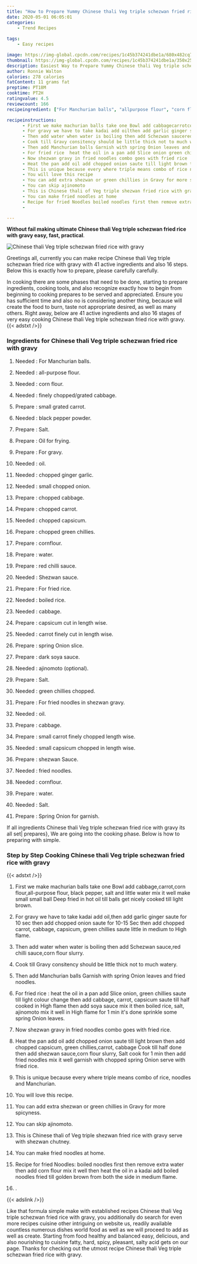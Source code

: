 ```yaml
---
title: "How to Prepare Yummy Chinese thali Veg triple schezwan fried rice with gravy"
date: 2020-05-01 06:05:01
categories:
    - Trend Recipes
    
tags:
    - Easy recipes

image: https://img-global.cpcdn.com/recipes/1c45b374241dbe1a/680x482cq70/chinese-thali-veg-triple-schezwan-fried-rice-with-gravy-recipe-main-photo.jpg
thumbnail: https://img-global.cpcdn.com/recipes/1c45b374241dbe1a/350x250cq70/chinese-thali-veg-triple-schezwan-fried-rice-with-gravy-recipe-main-photo.jpg
description: Easiest Way to Prepare Yummy Chinese thali Veg triple schezwan fried rice with gravy with 41 ingredients and 16 stages of easy cooking.
author: Ronnie Walton
calories: 278 calories
fatContent: 11 grams fat
preptime: PT18M
cooktime: PT2H
ratingvalue: 4.5
reviewcount: 166
recipeingredient: ["For Manchurian balls", "allpurpose flour", "corn flour", "finely choppedgrated cabbage", "small grated carrot", "black pepper powder", "Salt", "Oil for frying", "For gravy", "oil", "chopped ginger garlic", "small chopped onion", "chopped cabbage", "chopped carrot", "chopped capsicum", "chopped green chillies", "cornflour", "water", "red chilli sauce", "Shezwan sauce", "For fried rice", "boiled rice", "cabbage", "capsicum cut in length wise", "carrot finely cut in length wise", "spring Onion slice", "dark soya sauce", "ajinomoto optional", "Salt", "green chillies chopped", "For fried noodles in shezwan gravy", "oil", "cabbage", "small carrot finely chopped length wise", "small capsicum chopped in length wise", "shezwan Sauce", "fried noodles", "cornflour", "water", "Salt", "Spring Onion for garnish"]

recipeinstructions: 
      - First we make machurian balls take one Bowl add cabbagecarrotcorn flourallpurpose flour black pepper salt and little water mix it well make small small ball Deep fried in hot oil till balls get nicely cooked till light brown 
      - For gravy we have to take kadai add oilthen add garlic ginger saute for 10 sec then add chopped onion saute for 1015 Sec then add chopped carrot cabbage capsicum green chillies saute little in medium to High flame 
      - Then add water when water is boiling then add Schezwan saucered chilli saucecorn flour slurry 
      - Cook till Gravy consitency should be little thick not to much watery 
      - Then add Manchurian balls Garnish with spring Onion leaves and fried noodles 
      - For fried rice  heat the oil in a pan add Slice onion green chillies saute till light colour change then add cabbage carrot capsicum saute till half cooked in High flame then add soya sauce mix it then boiled rice salt ajinomoto mix it well in High flame for 1 min its done sprinkle some spring Onion leaves 
      - Now shezwan gravy in fried noodles combo goes with fried rice 
      - Heat the pan add oil add chopped onion saute till light brown then add chopped capsicum green chilliescarrot cabbage Cook till half done then add shezwan saucecorn flour slurry Salt cook for 1 min then add fried noodles mix it well garnish with chopped spring Onion serve with fried rice 
      - This is unique because every where triple means combo of rice noodles and Manchurian 
      - You will love this recipe 
      - You can add extra shezwan or green chillies in Gravy for more spicyness 
      - You can skip ajinomoto 
      - This is Chinese thali of Veg triple shezwan fried rice with gravy serve with shezwan chutney 
      - You can make fried noodles at home 
      - Recipe for fried Noodles boiled noodles first then remove extra water then add corn flour mix it well then heat the oil in a kadai add boiled noodles fried till golden brown from both the side in medium flame 
      - 

---
```




**Without fail making ultimate Chinese thali Veg triple schezwan fried rice with gravy easy, fast, practical**. 


![Chinese thali Veg triple schezwan fried rice with gravy](https://img-global.cpcdn.com/recipes/1c45b374241dbe1a/680x482cq70/chinese-thali-veg-triple-schezwan-fried-rice-with-gravy-recipe-main-photo.jpg "Chinese thali Veg triple schezwan fried rice with gravy")




Greetings all, currently you can make recipe Chinese thali Veg triple schezwan fried rice with gravy with 41 active ingredients and also 16 steps. Below this is exactly how to prepare, please carefully carefully.

In cooking there are some phases that need to be done, starting to prepare ingredients, cooking tools, and also recognize exactly how to begin from beginning to cooking prepares to be served and appreciated. Ensure you has sufficient time and also no is considering another thing, because will create the food to burn, taste not appropriate desired, as well as many others. Right away, below are 41 active ingredients and also 16 stages of very easy cooking Chinese thali Veg triple schezwan fried rice with gravy.
{{< adstxt />}}

### Ingredients for Chinese thali Veg triple schezwan fried rice with gravy


1. Needed  : For Manchurian balls.

1. Needed  : all-purpose flour.

1. Needed  : corn flour.

1. Needed  : finely chopped/grated cabbage.

1. Prepare  : small grated carrot.

1. Needed  : black pepper powder.

1. Prepare  : Salt.

1. Prepare  : Oil for frying.

1. Prepare  : For gravy.

1. Needed  : oil.

1. Needed  : chopped ginger garlic.

1. Needed  : small chopped onion.

1. Prepare  : chopped cabbage.

1. Prepare  : chopped carrot.

1. Needed  : chopped capsicum.

1. Prepare  : chopped green chillies.

1. Prepare  : cornflour.

1. Prepare  : water.

1. Prepare  : red chilli sauce.

1. Needed  : Shezwan sauce.

1. Prepare  : For fried rice.

1. Needed  : boiled rice.

1. Needed  : cabbage.

1. Prepare  : capsicum cut in length wise.

1. Needed  : carrot finely cut in length wise.

1. Prepare  : spring Onion slice.

1. Prepare  : dark soya sauce.

1. Needed  : ajinomoto (optional).

1. Prepare  : Salt.

1. Needed  : green chillies chopped.

1. Prepare  : For fried noodles in shezwan gravy.

1. Needed  : oil.

1. Prepare  : cabbage.

1. Prepare  : small carrot finely chopped length wise.

1. Needed  : small capsicum chopped in length wise.

1. Prepare  : shezwan Sauce.

1. Needed  : fried noodles.

1. Needed  : cornflour.

1. Prepare  : water.

1. Needed  : Salt.

1. Prepare  : Spring Onion for garnish.



If all ingredients Chinese thali Veg triple schezwan fried rice with gravy its all set| prepares}, We are going into the cooking phase. Below is how to preparing with simple.

### Step by Step Cooking Chinese thali Veg triple schezwan fried rice with gravy

{{< adstxt />}}


1. First we make machurian balls take one Bowl add cabbage,carrot,corn flour,all-purpose flour, black pepper, salt and little water mix it well make small small ball Deep fried in hot oil till balls get nicely cooked till light brown.



1. For gravy we have to take kadai add oil,then add garlic ginger saute for 10 sec then add chopped onion saute for 10-15 Sec then add chopped carrot, cabbage, capsicum, green chillies saute little in medium to High flame.



1. Then add water when water is boiling then add Schezwan sauce,red chilli sauce,corn flour slurry.



1. Cook till Gravy consitency should be little thick not to much watery.



1. Then add Manchurian balls Garnish with spring Onion leaves and fried noodles.



1. For fried rice : heat the oil in a pan add Slice onion, green chillies saute till light colour change then add cabbage, carrot, capsicum saute till half cooked in High flame then add soya sauce mix it then boiled rice, salt, ajinomoto mix it well in High flame for 1 min it&#39;s done sprinkle some spring Onion leaves.



1. Now shezwan gravy in fried noodles combo goes with fried rice.



1. Heat the pan add oil add chopped onion saute till light brown then add chopped capsicum, green chillies,carrot, cabbage Cook till half done then add shezwan sauce,corn flour slurry, Salt cook for 1 min then add fried noodles mix it well garnish with chopped spring Onion serve with fried rice.



1. This is unique because every where triple means combo of rice, noodles and Manchurian.



1. You will love this recipe.



1. You can add extra shezwan or green chillies in Gravy for more spicyness.



1. You can skip ajinomoto.



1. This is Chinese thali of Veg triple shezwan fried rice with gravy serve with shezwan chutney.



1. You can make fried noodles at home.



1. Recipe for fried Noodles: boiled noodles first then remove extra water then add corn flour mix it well then heat the oil in a kadai add boiled noodles fried till golden brown from both the side in medium flame.



1. .





{{< adslink />}}

Like that formula simple make with established recipes Chinese thali Veg triple schezwan fried rice with gravy, you additionally do search for even more recipes cuisine other intriguing on website us, readily available countless numerous dishes world food as well as we will proceed to add as well as create. Starting from food healthy and balanced easy, delicious, and also nourishing to cuisine fatty, hard, spicy, pleasant, salty acid gets on our page. Thanks for checking out the utmost recipe Chinese thali Veg triple schezwan fried rice with gravy.

